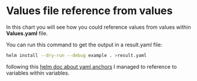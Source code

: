 # Values file reference from values
In this chart you will see how you could reference values from values within **Values.yaml** file.

You can run this command to get the output in a result.yaml file:
```sh
helm install --dry-run --debug example . >result.yaml
```
following this [helm doc about yaml anchors](https://helm.sh/docs/chart_template_guide/yaml_techniques/#yaml-anchors) I managed to reference to variables within variables.
